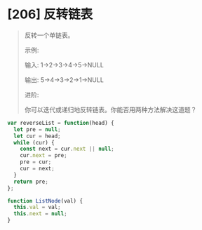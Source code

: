 # [206] 反转链表

> 反转一个单链表。
>
> 示例:
>
> 输入: 1->2->3->4->5->NULL
>
> 输出: 5->4->3->2->1->NULL
>
> 进阶:
>
> 你可以迭代或递归地反转链表。你能否用两种方法解决这道题？

```js
var reverseList = function(head) {
  let pre = null;
  let cur = head;
  while (cur) {
    const next = cur.next || null;
    cur.next = pre;
    pre = cur;
    cur = next;
  }
  return pre;
};

function ListNode(val) {
  this.val = val;
  this.next = null;
}
```

